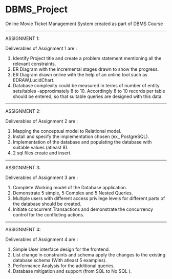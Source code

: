 # DBMS_Project
Online Movie Ticket  Management System created as part of DBMS Course 

------------------------------------------------------------------
ASSIGNMENT 1:

Deliverables of Assignment 1 are :
1. Identify Project title and create a problem statement mentioning all the relevant constraints.
2. ER Diagram with the incremental stages drawn to show the progress.
3. ER Diagram drawn online with the help of an online tool such as EDRAW,LucidChart.
4. Database complexity could be measured in terms of number of entity sets/tables -approximately 8 to 10. Accordingly 8 to 10 records per table should be entered, so that suitable queries are designed with this data.

------------------------------------------------------------------
ASSIGNMENT 2:

Deliverables of Assignment 2 are :
1. Mapping the conceptual model to Relational model.
2. Install and specify the implementation chosen (ex_ PostgreSQL).
3. Implementation of the database and populating the database with suitable values (atleast 8).
4. 2 sql files create and insert. 

------------------------------------------------------------------
ASSIGNMENT 3:

Deliverables of Assignment 3 are :
1. Complete Working model of the Database application.
2. Demonstrate 5 simple, 5 Complex and 5 Nested Queries.
3. Multiple users with different access privilege levels for different parts of the database should be created.
4. Initiate concurrent Transactions and demonstrate the concurrency control for the conflicting actions.

------------------------------------------------------------------
ASSIGNMENT 4:

Deliverables of Assignment 4 are :
1. Simple User interface design for the frontend.
2. List change in constraints and schema apply the changes to the existing database schema (With atleast 5 examples).
3. Performance Analysis for the additional queries.
4. Database mitigation and support (from SQL to No SQL ). 

